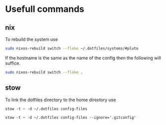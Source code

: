 # Usefull commands 

## nix
To rebuild the system use 
```bash
sudo nixos-rebuild switch --flake ~/.dotfiles/systems/#pluto
```

If the hostname is the same as the name of the config then the following will suffice.
```bash
sudo nixos-rebuild switch --flake .
```
## stow
To link the dotfiles directory to the home dirextory use

```shell
stow -t ~ -d ~/.dotfiles config-files
```

```shell
stow -t ~ -d ~/.dotfiles config-files --ignore='.gitconfig'
```